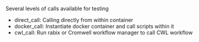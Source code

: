 Several levels of calls available for testing

- direct\_call: Calling directly from within container
- docker\_call: Instantiate docker container and call scripts within it
- cwl\_call: Run rabix or Cromwell workflow manager to call CWL workflow

